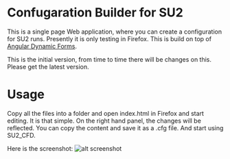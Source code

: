 # Confugaration Builder for SU2

This is a single page Web application, where you can create a configuration for SU2 runs. Presently it is only testing in Firefox. This is build on top of [Angular Dynamic Forms](https://github.com/danhunsaker/angular-dynamic-forms). 

This is the initial version, from time to time there will be changes on this. Please get the latest version.

# Usage

Copy all the files into a folder and open index.html in Firefox and start editing. It is that simple. On the right hand panel, the changes will be reflected. You can copy the content and save it as a .cfg file. And start using SU2_CFD.

Here is the screenshot: ![alt screenshot](https://raw.githubusercontent.com/skprasadu/SU2/develop/SU2_IDE/Configuration-gen/screenshot.png "Configuration Builder")

 
